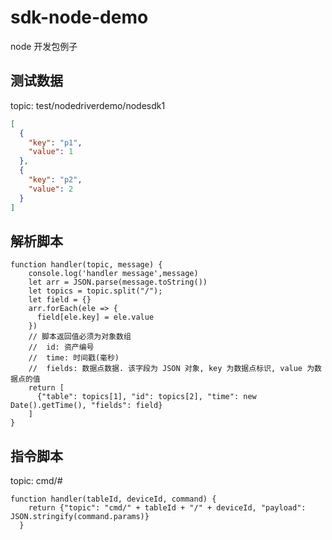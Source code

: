 # sdk-node-demo

node 开发包例子

## 测试数据

topic: test/nodedriverdemo/nodesdk1

```json
[
  {
    "key": "p1",
    "value": 1
  },
  {
    "key": "p2",
    "value": 2
  }
]
```

## 解析脚本

```javascripta
function handler(topic, message) {
    console.log('handler message',message)
    let arr = JSON.parse(message.toString())
    let topics = topic.split("/");
    let field = {}
    arr.forEach(ele => {
      field[ele.key] = ele.value
    })
    // 脚本返回值必须为对象数组
    // 	id: 资产编号
    //	time: 时间戳(毫秒)
    //  fields: 数据点数据. 该字段为 JSON 对象, key 为数据点标识, value 为数据点的值
    return [
      {"table": topics[1], "id": topics[2], "time": new Date().getTime(), "fields": field}
    ]
}
```

## 指令脚本

topic: cmd/#

```javascripta
function handler(tableId, deviceId, command) {
    return {"topic": "cmd/" + tableId + "/" + deviceId, "payload": JSON.stringify(command.params)}
  }
```